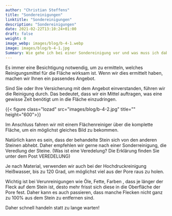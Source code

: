 ```yaml
---
author: "Christian Steffens"
title: "Sondereinigungen"
linktitle: "Sondereinigungen"
description: "Sondereinigungen"
date: 2021-02-22T13:10:24+01:00
draft: false
weight: 0
image_webp: images/blog/b-4-1.webp
image: images/blog/b-4-1.jpg
Summary: Wie gehe ich bei einer Sondereinigung vor und was muss ich dabei beachten?
---
```


Es immer eine Besichtigung notwendig, um zu ermitteln, welches Reinigungsmittel für die Fläche wirksam ist.
Wenn wir dies ermittelt haben, machen wir Ihnen ein passendes Angebot.

Sind Sie oder Ihre Versicherung mit dem Angebot einverstanden, führen wir die Reinigung durch. Das bedeutet, dass wir ein Mittel auftragen, was eine gewisse Zeit benötigt um in die Fläche einzudringen.

{{< figure class="lozad" src="images/blog/b-4-2.jpg" title="" height="600">}}

Im Anschluss fahren wir mit einem Flächenreiniger über die komplette Fläche, um ein möglichst gleiches Bild zu bekommen.

Natürlich kann es sein, dass der behandelte Stein sich von den anderen Steinen abhebt. Daher empfehlen wir gerne nach einer Sonderreinigung, die Veredlung der Steine. (Was ist eine Veredelung? Die Erklärung finden Sie unter dem Post VEREDELUNG)

Je nach Material, verwenden wir auch bei der Hochdruckreinigung Heißwasser, bis zu 120 Grad, um möglichst viel aus der Pore raus zu holen.

Wichtig ist bei Verunreinigungen wie Öle, Fette, Farben , dass je länger der Fleck auf dem Stein ist, desto mehr frisst sich diese in die Oberfläche der Pore fest. Daher kann es auch passieren, dass manche Flecken nicht ganz zu 100% aus dem Stein zu entfernen sind.

Daher schnell handeln statt zu lange warten!
